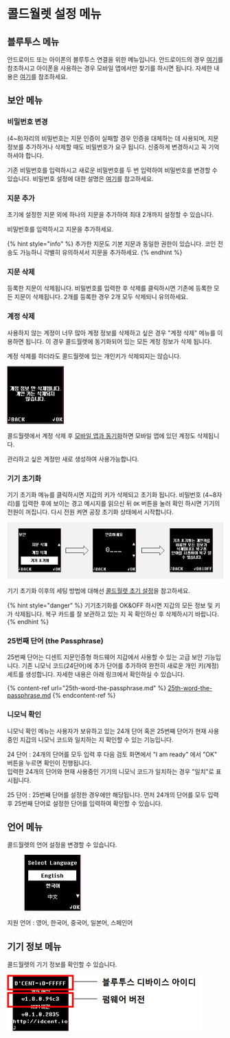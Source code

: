# 콜드월렛 설정 메뉴

## 블루투스 메뉴 <a href="#bluetooth-menu" id="bluetooth-menu"></a>

안드로이드 또는 아이폰의 블루투스 연결을 위한 메뉴입니다. 안드로이드의 경우 [여기](../android-connect/)를 참조하시고 아이폰을 사용하는 경우 모바일 앱에서만 찾기를 하시면 됩니다. 자세한 내용은 [여기](../iphone-connect.md)를 참조하세요.&#x20;

## 보안 메뉴 <a href="#security-menu" id="security-menu"></a>

### 비밀번호 변경 <a href="#change-pin" id="change-pin"></a>

(4\~8)자리의 비밀번호는 지문 인증이 실패할 경우 인증을 대체하는 데 사용되며, 지문 정보를 추가하거나 삭제할 때도 비밀번호가 요구 됩니다. 신중하게 변경하시고 꼭 기억하셔야 합니다.&#x20;

기존 비밀번호를 입력하시고 새로운 비밀번호를 두 번 입력하여 비밀번호를 변경할 수 있습니다. 비밀번호 설정에 대한 설명은 [여기](https://userguide.dcentwallet.com/v/kr/biometric-wallet/setting-up#pin)를 참고하세요.&#x20;

### 지문 추가 <a href="#enroll-finger" id="enroll-finger"></a>

초기에 설정한 지문 외에 하나의 지문을 추가하여 최대 2개까지 설정할 수 있습니다.&#x20;

비밀번호를 입력하시고 지문을 추가하세요.

{% hint style="info" %}
추가한 지문도 기본 지문과 동일한 권한이 있습니다. 코인 전송도 가능하니 각별히 유의하셔서 지문을 추가하세요.
{% endhint %}

### 지문 삭제 <a href="#delete-finger" id="delete-finger"></a>

등록한 지문이 삭제됩니다. 비밀번호를 입력한 후 삭제를 클릭하시면 기존에 등록한 모든 지문이 삭제됩니다. 2개를 등록한 경우 2개 모두 삭제되니 유의하세요.&#x20;

### 계정 삭제 <a href="#delete-account" id="delete-account"></a>

사용하지 않는 계정이 너무 많아 계정 정보를 삭제하고 싶은 경우 "계정 삭제" 메뉴를 이용하면 됩니다. 이 경우 콜드월렛에 동기화되어 있는 모든 계정 정보가 삭제 됩니다.

계정 삭제를 하더라도 콜드월렛에 있는 개인키가 삭제되지는 않습니다.

<div align="left"><img src="../../.gitbook/assets/image.png" alt=""></div>

콜드월렛에서 계정 삭제 후 [모바일 앱과 동기화](../synch-with-app.md)하면 모바일 앱에 있던 계정도 삭제됩니다.

관리하고 싶은 계정만 새로 생성하여 사용가능합니다.

### 기기 초기화 <a href="#device-wipe" id="device-wipe"></a>

기기 초기화 메뉴를 클릭하시면 지갑의 키가 삭제되고 초기화 됩니다. 비밀번호 (4\~8자리)를 입력한 후에 보이는 경고 메시지를 읽으신 뒤 `OK` 버튼을 눌러 확인 하시면 기기의 전원이 꺼집니다. 다시 전원 켜면 공장 초기화 상태에서 시작합니다.

<div align="left"><img src="../../.gitbook/assets/image (129).png" alt=""></div>

기기 초기화 이후의 세팅 방법에 대해선 [콜드월렛 초기 설정](../setting-up.md)을 참고하세요.

{% hint style="danger" %}
기기초기화를 OK\&OFF 하시면 지갑의 모든 정보 및 키가 삭제됩니다. 복구 카드를 잘 보관하고 있는 지 꼭 확인하신 후 삭제하시기 바랍니다.&#x20;
{% endhint %}

### 25번째 단어 (the Passphrase)

25번째 단어는 디센트 지문인증형 하드웨어 지갑에서 사용할 수 있는 고급 보안 기능입니다. 기존 니모닉 코드(24단어)에 추가 단어를 추가하여 완전히 새로운 개인 키(계정) 세트를 생성합니다. 자세한 내용은 아래 링크에서 확인하실 수 있습니다.

{% content-ref url="25th-word-the-passphrase.md" %}
[25th-word-the-passphrase.md](25th-word-the-passphrase.md)
{% endcontent-ref %}

### 니모닉 확인 <a href="#seed-check" id="seed-check"></a>

니모닉 확인 메뉴는 사용자가 보유하고 있는 24개 단어 혹은 25번째 단어가 현재 사용 중인 지갑의 니모닉 코드와 일치하는 지 확인할 수 있는 기능입니다.

24 단어 : 24개의 단어를 모두 입력 후 다음 검토 화면에서 "I am ready" 에서 "OK" 버튼을 누르면 확인이 진행됩니다.\
입력한 24개의 단어와 현재 사용중인 기기의 니모닉 코드가 일치하는 경우 "일치"로 표시됩니다.

25 단어 : 25번째 단어를 설정한 경우에만 해당됩니다. 먼저 24개의 단어를 모두 입력 후 25번째 단어로 설정한 단어를 입력하여 확인할 수 있습니다.

## 언어 메뉴 <a href="#language-menu" id="language-menu"></a>

콜드월렛의 언어 설정을 변경할 수 있습니다.

<div align="left"><figure><img src="../../.gitbook/assets/지갑 설정.webp" alt=""><figcaption></figcaption></figure></div>

지원 언어 : 영어, 한국어, 중국어, 일본어, 스페인어

## 기기 정보 메뉴 <a href="#device-info-menu" id="device-info-menu"></a>

콜드월렛의 기기 정보를 확인할 수 있습니다.

<div align="left"><img src="../../.gitbook/assets/image (62).png" alt=""></div>
